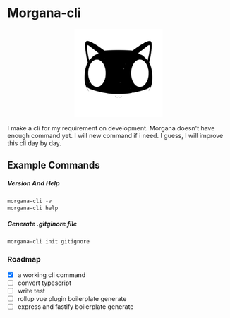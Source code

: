 # Morgana-cli

<p align="center">
  <img src="./morgana-mask.svg" width="200"/>
</p>

I make a cli for my requirement on development. Morgana doesn't have enough command yet. I will new command if i need. I guess, I will improve this cli day by day.

## Example Commands

##### Version And Help

```
morgana-cli -v
morgana-cli help
```

##### Generate .gitginore file

```
morgana-cli init gitignore
```

### Roadmap

- [x] a working cli command
- [ ] convert typescript
- [ ] write test
- [ ] rollup vue plugin boilerplate generate
- [ ] express and fastify boilerplate generate
